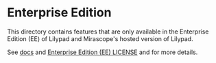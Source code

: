 # Enterprise Edition

This directory contains features that are only available in the Enterprise Edition (EE) of Lilypad and Mirascope's hosted version of Lilypad.

See [docs](https://mirascope.com/docs/lilypad/open-source) and [Enterprise Edition (EE) LICENSE](https://github.com/Mirascope/lilypad/blob/main/ee/LICENSE) and for more details.
